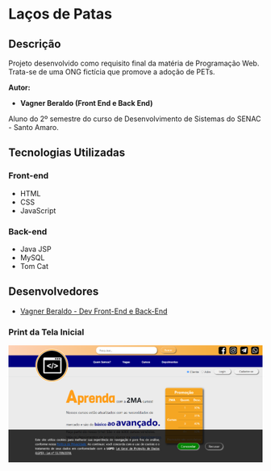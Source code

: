 # Laços de Patas

## Descrição
Projeto desenvolvido como requisito final da matéria de Programação Web. Trata-se de uma ONG fictícia que promove a adoção de PETs.

**Autor:**
- **Vagner Beraldo (Front End e Back End)**

Aluno do 2º semestre do curso de Desenvolvimento de Sistemas do SENAC - Santo Amaro.

## Tecnologias Utilizadas

### Front-end
- HTML
- CSS
- JavaScript

### Back-end
- Java JSP
- MySQL
- Tom Cat

## Desenvolvedores
- [Vagner Beraldo - Dev Front-End e Back-End](https://github.com/VagnerBeraldo)

### Print da Tela Inicial
![Print da Tela Inicial](https://github.com/VagnerBeraldo/Trabalho_PI_2sem/blob/main/web/img/Site2MA.png)


